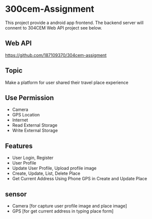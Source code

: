 # 300cem-Assignment
This project provide a android app frontend. The backend server will connent to 304CEM Web API project see below.

## Web API
https://github.com/187109370/304cem-assigment

## Topic
Make a platform for user shared their travel place experience

## Use Permission
- Camera
- GPS Location
- Internet
- Read External Storage
- Write External Storage

## Features
- User Login, Register
- User Profile
- Update User Profile, Upload profile image
- Create, Update, List, Delete Place
- Get Current Address Using Phone GPS in Create and Update Place

## sensor
- Camera [for capture user profile image and place image]
- GPS [for get current address in typing place form]
